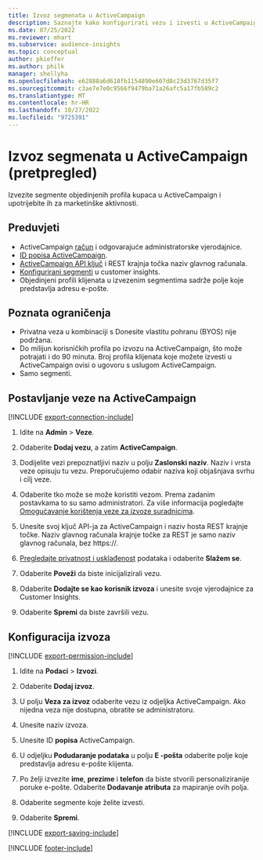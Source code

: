 ```yaml
---
title: Izvoz segmenata u ActiveCampaign
description: Saznajte kako konfigurirati vezu i izvesti u ActiveCampaign.
ms.date: 07/25/2022
ms.reviewer: mhart
ms.subservice: audience-insights
ms.topic: conceptual
author: pkieffer
ms.author: philk
manager: shellyha
ms.openlocfilehash: e62888a6d618fb1154890e607d8c23d3767d35f7
ms.sourcegitcommit: c3ae7e7e0c9566f9479ba71a26afc5a17fb589c2
ms.translationtype: MT
ms.contentlocale: hr-HR
ms.lasthandoff: 10/27/2022
ms.locfileid: "9725391"
---
```

# <a name="export-segments-to-activecampaign-preview"></a>Izvoz segmenata u ActiveCampaign (pretpregled)

Izvezite segmente objedinjenih profila kupaca u ActiveCampaign i upotrijebite ih za marketinške aktivnosti.

## <a name="prerequisites"></a>Preduvjeti

- ActiveCampaign [račun](https://www.activecampaign.com/) i odgovarajuće administratorske vjerodajnice.
- [ID popisa ActiveCampaign](https://help.activecampaign.com/hc/articles/360000030559-How-to-create-a-list-in-ActiveCampaign).
- [ActiveCampaign API ključ](https://help.activecampaign.com/hc/articles/207317590-Getting-started-with-the-API#how-to-obtain-your-activecampaign-api-url-and-key) i REST krajnja točka naziv glavnog računala.
- [Konfigurirani segmenti](segments.md) u customer insights.
- Objedinjeni profili klijenata u izvezenim segmentima sadrže polje koje predstavlja adresu e-pošte.

## <a name="known-limitations"></a>Poznata ograničenja

- Privatna veza u kombinaciji s Donesite vlastitu pohranu (BYOS) nije podržana.
- Do milijun korisničkih profila po izvozu na ActiveCampaign, što može potrajati i do 90 minuta. Broj profila klijenata koje možete izvesti u ActiveCampaign ovisi o ugovoru s uslugom ActiveCampaign.
- Samo segmenti.

## <a name="set-up-connection-to-activecampaign"></a>Postavljanje veze na ActiveCampaign

[!INCLUDE [export-connection-include](includes/export-connection-admn.md)]

1. Idite na **Admin** > **Veze**.

1. Odaberite **Dodaj vezu**, a zatim **ActiveCampaign**.

1. Dodijelite vezi prepoznatljivi naziv u polju **Zaslonski naziv**. Naziv i vrsta veze opisuju tu vezu. Preporučujemo odabir naziva koji objašnjava svrhu i cilj veze.

1. Odaberite tko može se može koristiti vezom. Prema zadanim postavkama to su samo administratori. Za više informacija pogledajte [Omogućavanje korištenja veze za izvoze suradnicima](connections.md#allow-contributors-to-use-a-connection-for-exports).

1. Unesite svoj ključ API-ja za ActiveCampaign i naziv hosta REST krajnje točke. Naziv glavnog računala krajnje točke za REST je samo naziv glavnog računala, bez https://.

1. [Pregledajte privatnost i usklađenost](connections.md#data-privacy-and-compliance) podataka i odaberite **Slažem se**.

1. Odaberite **Poveži** da biste inicijalizirali vezu.

1. Odaberite **Dodajte se kao korisnik izvoza** i unesite svoje vjerodajnice za Customer Insights.

1. Odaberite **Spremi** da biste završili vezu.

## <a name="configure-an-export"></a>Konfiguracija izvoza

[!INCLUDE [export-permission-include](includes/export-permission.md)]

1. Idite na **Podaci** > **Izvozi**.

1. Odaberite **Dodaj izvoz**.

1. U polju **Veza za izvoz** odaberite vezu iz odjeljka ActiveCampaign. Ako nijedna veza nije dostupna, obratite se administratoru.

1. Unesite naziv izvoza.

1. Unesite ID **popisa** ActiveCampaign.

1. U odjeljku **Podudaranje podataka** u polju **E -pošta** odaberite polje koje predstavlja adresu e-pošte klijenta.

1. Po želji izvezite **ime**, **prezime** i **telefon** da biste stvorili personaliziranije poruke e-pošte. Odaberite **Dodavanje atributa** za mapiranje ovih polja.

1. Odaberite segmente koje želite izvesti.

1. Odaberite **Spremi**.

[!INCLUDE [export-saving-include](includes/export-saving.md)]

[!INCLUDE [footer-include](includes/footer-banner.md)]
